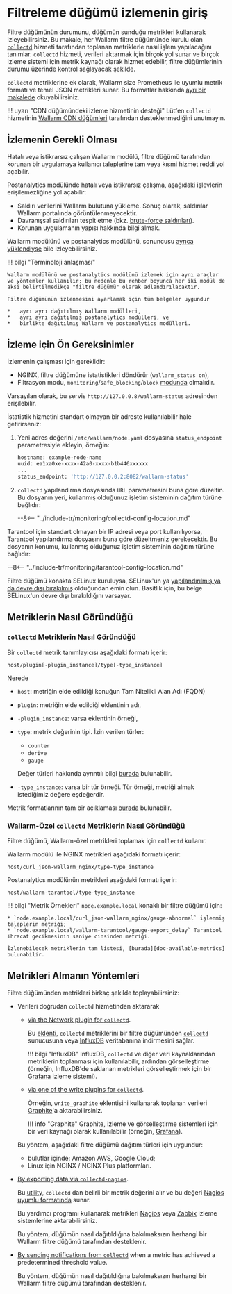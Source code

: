 [link-collectd]:            https://collectd.org/

[av-bruteforce]:            ../../attacks-vulns-list.md#brute-force-attack
[doc-postanalitycs]:        ../installation-postanalytics-en.md

[link-collectd-naming]:     https://collectd.org/wiki/index.php/Naming_schema
[link-data-source]:         https://collectd.org/wiki/index.php/Data_source
[link-collectd-networking]: https://collectd.org/wiki/index.php/Networking_introduction
[link-influxdb]:            https://www.influxdata.com/products/influxdb-overview/
[link-grafana]:             https://grafana.com/
[link-graphite]:            https://github.com/graphite-project/graphite-web
[link-network-plugin]:      https://collectd.org/wiki/index.php/Plugin:Network
[link-write-plugins]:       https://collectd.org/wiki/index.php/Table_of_Plugins
[link-collectd-nagios]:     https://collectd.org/wiki/index.php/Collectd-nagios
[link-nagios]:              https://www.nagios.org/
[link-zabbix]:              https://www.zabbix.com/
[link-nagios-format]:       https://nagios-plugins.org/doc/guidelines.html#AEN200
[link-selinux]:             https://www.redhat.com/en/topics/linux/what-is-selinux

[doc-available-metrics]:    available-metrics.md
[doc-network-plugin]:       fetching-metrics.md#exporting-metrics-via-the-collectd-network-plugin
[doc-write-plugins]:        fetching-metrics.md#exporting-metrics-via-the-collectd-write-plugins
[doc-collectd-nagios]:      fetching-metrics.md#exporting-metrics-using-the-collectd-nagios-utility
[doc-collectd-notices]:     fetching-metrics.md#sending-notifications-from-collectd

[doc-selinux]:  ../configure-selinux.md

# Filtreleme düğümü izlemenin giriş

Filtre düğümünün durumunu, düğümün sunduğu metrikleri kullanarak izleyebilirsiniz. Bu makale, her Wallarm filtre düğümünde kurulu olan [`collectd`][link-collectd] hizmeti tarafından toplanan metriklerle nasıl işlem yapılacağını tanımlar. `collectd` hizmeti, verileri aktarmak için birçok yol sunar ve birçok izleme sistemi için metrik kaynağı olarak hizmet edebilir, filtre düğümlerinin durumu üzerinde kontrol sağlayacak şekilde.

`collectd` metriklerine ek olarak, Wallarm size Prometheus ile uyumlu metrik formatı ve temel JSON metrikleri sunar. Bu formatlar hakkında [ayrı bir makalede](../configure-statistics-service.md) okuyabilirsiniz.

!!! uyarı "CDN düğümündeki izleme hizmetinin desteği"
    Lütfen `collectd` hizmetinin [Wallarm CDN düğümleri](../../installation/cdn-node.md) tarafından desteklenmediğini unutmayın.

##  İzlemenin Gerekli Olması

Hatalı veya istikrarsız çalışan Wallarm modülü, filtre düğümü tarafından korunan bir uygulamaya kullanıcı taleplerine tam veya kısmi hizmet reddi yol açabilir.

Postanalytics modülünde hatalı veya istikrarsız çalışma, aşağıdaki işlevlerin erişilemezliğine yol açabilir:
*   Saldırı verilerini Wallarm bulutuna yükleme. Sonuç olarak, saldırılar Wallarm portalında görüntülenmeyecektir.
*   Davranışsal saldırıları tespit etme (bkz. [brute-force saldırıları][av-bruteforce]).
*   Korunan uygulamanın yapısı hakkında bilgi almak.

Wallarm modülünü ve postanalytics modülünü, sonuncusu [ayrıca yüklendiyse][doc-postanalitycs] bile izleyebilirsiniz.



!!! bilgi "Terminoloji anlaşması"

    Wallarm modülünü ve postanalytics modülünü izlemek için aynı araçlar ve yöntemler kullanılır; bu nedenle bu rehber boyunca her iki modül de aksi belirtilmedikçe "filtre düğümü" olarak adlandırılacaktır.
    
    Filtre düğümünün izlenmesini ayarlamak için tüm belgeler uygundur

    *   ayrı ayrı dağıtılmış Wallarm modülleri,
    *   ayrı ayrı dağıtılmış postanalytics modülleri, ve
    *   birlikte dağıtılmış Wallarm ve postanalytics modülleri.


##  İzleme için Ön Gereksinimler

İzlemenin çalışması için gereklidir:
* NGINX, filtre düğümüne istatistikleri döndürür (`wallarm_status on`),
* Filtrasyon modu, `monitoring`/`safe_blocking`/`block` [modunda](../configure-wallarm-mode.md#available-filtration-modes) olmalıdır.
  
Varsayılan olarak, bu servis `http://127.0.0.8/wallarm-status` adresinden erişilebilir.

İstatistik hizmetini standart olmayan bir adreste kullanılabilir hale getirirseniz:

1. Yeni adres değerini `/etc/wallarm/node.yaml` dosyasına `status_endpoint` parametresiyle ekleyin, örneğin:

    ```bash
    hostname: example-node-name
    uuid: ea1xa0xe-xxxx-42a0-xxxx-b1b446xxxxxx
    ...
    status_endpoint: 'http://127.0.0.2:8082/wallarm-status'
    ```
1. `collectd` yapılandırma dosyasında `URL` parametresini buna göre düzeltin. Bu dosyanın yeri, kullanmış olduğunuz işletim sisteminin dağıtım türüne bağlıdır:

    --8<-- "../include-tr/monitoring/collectd-config-location.md"

Tarantool için standart olmayan bir IP adresi veya port kullanılıyorsa, Tarantool yapılandırma dosyasını buna göre düzeltmeniz gerekecektir. Bu dosyanın konumu, kullanmış olduğunuz işletim sisteminin dağıtım türüne bağlıdır:

--8<-- "../include-tr/monitoring/tarantool-config-location.md"

Filtre düğümü konakta SELinux kuruluysa, SELinux'un ya [yapılandırılmış ya da devre dışı bırakılmış][doc-selinux] olduğundan emin olun. Basitlik için, bu belge SELinux'un devre dışı bırakıldığını varsayar.

##  Metriklerin Nasıl Göründüğü

### `collectd` Metriklerin Nasıl Göründüğü

Bir `collectd` metrik tanımlayıcısı aşağıdaki formatı içerir:

```
host/plugin[-plugin_instance]/type[-type_instance]
```

Nerede
*   `host`: metriğin elde edildiği konuğun Tam Nitelikli Alan Adı (FQDN)
*   `plugin`: metriğin elde edildiği eklentinin adı,
*   `-plugin_instance`: varsa eklentinin örneği,
*   `type`: metrik değerinin tipi. İzin verilen türler:
    *   `counter`
    *   `derive`
    *   `gauge` 
    
    Değer türleri hakkında ayrıntılı bilgi [burada][link-data-source] bulunabilir.

*   `-type_instance`: varsa bir tür örneği. Tür örneği, metriği almak istediğimiz değere eşdeğerdir.

Metrik formatlarının tam bir açıklaması [burada][link-collectd-naming] bulunabilir.

### Wallarm-Özel `collectd` Metriklerin Nasıl Göründüğü

Filtre düğümü, Wallarm-özel metrikleri toplamak için `collectd` kullanır.

Wallarm modülü ile NGINX metrikleri aşağıdaki formatı içerir:

```
host/curl_json-wallarm_nginx/type-type_instance
```

Postanalytics modülünün metrikleri aşağıdaki formatı içerir:

```
host/wallarm-tarantool/type-type_instance
```


!!! bilgi "Metrik Örnekleri"
    `node.example.local` konaklı bir filtre düğümü için:

    * `node.example.local/curl_json-wallarm_nginx/gauge-abnormal` işlenmiş taleplerin metriği;
    * `node.example.local/wallarm-tarantool/gauge-export_delay` Tarantool ihracat gecikmesinin saniye cinsinden metriği.
    
    İzlenebilecek metriklerin tam listesi, [burada][doc-available-metrics] bulunabilir.


##  Metrikleri Almanın Yöntemleri

Filtre düğümünden metrikleri birkaç şekilde toplayabilirsiniz:
*   Verileri doğrudan `collectd` hizmetinden aktararak
    *   [via the Network plugin for `collectd`][doc-network-plugin].
    
        Bu [eklenti][link-network-plugin], `collectd` metriklerini bir filtre düğümünden [`collectd`][link-collectd-networking] sunucusuna veya [InfluxDB][link-influxdb] veritabanına indirmesini sağlar.
        
        
        !!! bilgi "InfluxDB"
            InfluxDB, `collectd` ve diğer veri kaynaklarından metriklerin toplanması için kullanılabilir, ardından görselleştirme (örneğin, InfluxDB'de saklanan metrikleri görselleştirmek için bir [Grafana][link-grafana] izleme sistemi).
        
    *   [via one of the write plugins for `collectd`][doc-write-plugins].
  
        Örneğin, `write_graphite` eklentisini kullanarak toplanan verileri [Graphite][link-graphite]'a aktarabilirsiniz.
  
        
        !!! info "Graphite"
            Graphite, izleme ve görselleştirme sistemleri için bir veri kaynağı olarak kullanılabilir (örneğin, [Grafana][link-grafana]).
        
  
    Bu yöntem, aşağıdaki filtre düğümü dağıtım türleri için uygundur:

    *   bulutlar içinde: Amazon AWS, Google Cloud;
    *   Linux için NGINX / NGINX Plus platformları.

*   [By exporting data via `collectd-nagios`][doc-collectd-nagios].
  
    Bu [utility][link-collectd-nagios], `collectd` dan belirli bir metrik değerini alır ve bu değeri [Nagios uyumlu formatında][link-nagios-format] sunar.
  
    Bu yardımcı programı kullanarak metrikleri [Nagios][link-nagios] veya [Zabbix][link-zabbix] izleme sistemlerine aktarabilirsiniz.
  
    Bu yöntem, düğümün nasıl dağıtıldığına bakılmaksızın herhangi bir Wallarm filtre düğümü tarafından desteklenir.
  
*   [By sending notifications from `collectd`][doc-collectd-notices] when a metric has achieved a predetermined threshold value.

    Bu yöntem, düğümün nasıl dağıtıldığına bakılmaksızın herhangi bir Wallarm filtre düğümü tarafından desteklenir.